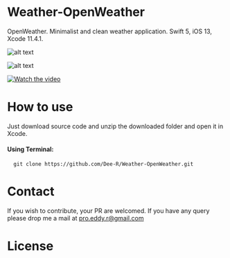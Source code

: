 # Weather-OpenWeather

OpenWeather. Minimalist and clean weather application. Swift 5, iOS 13, Xcode 11.4.1.



![alt text](https://project.getcode.fr/Weather-OpenWeather/OpenWeather-f1.png)

![alt text](https://project.getcode.fr/Weather-OpenWeather/OpenWeather-f0.png)

[![Watch the video](https://project.getcode.fr/bmi/video.png)](https://project.getcode.fr/Weather-OpenWeather/Weather-OpenWeather-v0.mp4)

# How to use
Just download source code and unzip the downloaded folder and open it in Xcode.
#### Using Terminal:
```
  git clone https://github.com/Dee-R/Weather-OpenWeather.git
```  
# Contact
If you wish to contribute, your PR are welcomed. If you have any query please drop me a mail at pro.eddy.r@gmail.com

# License
